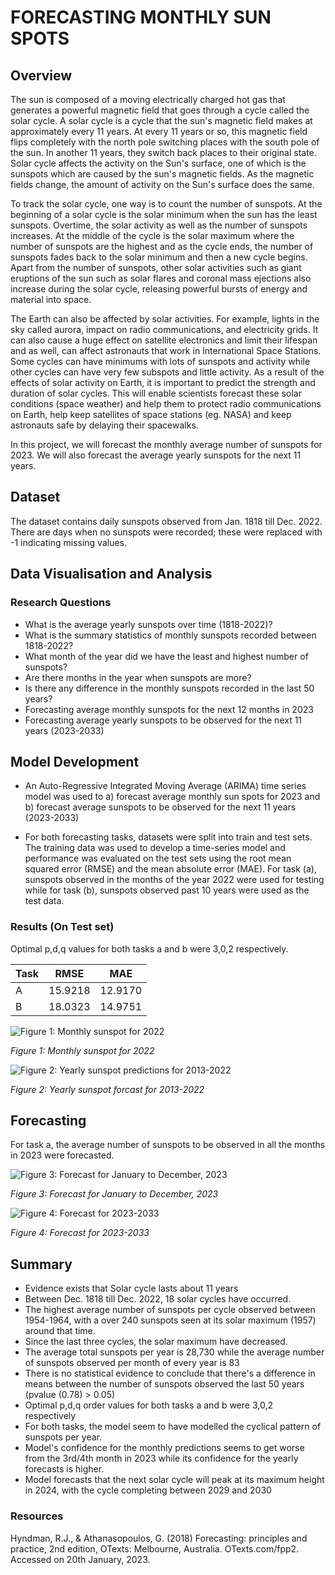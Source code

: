 
# FORECASTING MONTHLY SUN SPOTS

## Overview
The sun is composed of a moving electrically charged hot gas that generates a powerful magnetic field that goes through a cycle called the solar cycle. A solar cycle is a cycle that the sun's magnetic field makes at approximately every 11 years. At every 11 years or so, this magnetic field flips completely with the north pole switching places with the south pole of the sun. In another 11 years, they switch back places to their original state. Solar cycle affects the activity on the Sun's surface, one of which is the sunspots which are caused by the sun's magnetic fields. As the magnetic fields change, the amount of activity on the Sun's surface does the same.

To track the solar cycle, one way is to count the number of sunspots. At the beginning of a solar cycle is the solar minimum when the sun has the least sunspots. Overtime, the solar activity as well as the number of sunspots increases. At the middle of the cycle is the solar maximum where the number of sunspots are the highest and as the cycle ends, the number of sunspots fades back to the solar minimum and then a new cycle begins. Apart from the number of sunspots, other solar activities such as giant eruptions of the sun such as solar flares and coronal mass ejections also increase during the solar cycle, releasing powerful bursts of energy and material into space.

The Earth can also be affected by solar activities. For example, lights in the sky called aurora, impact on radio communications, and electricity grids. It can also cause a huge effect on satellite electronics and limit their lifespan and as well, can affect astronauts that work in International Space Stations. Some cycles can have minimums with lots of sunspots and activity while other cycles can have very few subspots and little activity. As a result of the effects of solar activity on Earth, it is important to predict the strength and duration of solar cycles. This will enable scientists forecast these solar conditions (space weather) and help them to protect radio communications on Earth, help keep satellites of space stations (eg. NASA) and keep astronauts safe by delaying their spacewalks.

In this project, we will forecast the monthly average number of sunspots for 2023. We will also forecast the average yearly sunspots for the next 11 years.


## Dataset
The dataset contains daily sunspots observed from Jan. 1818 till Dec. 2022. There are days when no sunspots were recorded; these were replaced with -1 indicating missing values.


## Data Visualisation and Analysis
### Research Questions
- What is the average yearly sunspots over time (1818-2022)?
- What is the summary statistics of monthly sunspots recorded between 1818-2022?
- What month of the year did we have the least and highest number of sunspots?
- Are there months in the year when sunspots are more?
- Is there any difference in the monthly sunspots recorded in the last 50 years?
- Forecasting average monthly sunspots for the next 12 months in 2023
- Forecasting average yearly sunspots to be observed for the next 11 years (2023-2033)

## Model Development
- An Auto-Regressive Integrated Moving Average (ARIMA) time series model was used to 
  a) forecast average monthly sun spots for 2023 and 
  b) forecast average sunspots to be observed for the next 11 years (2023-2033)

- For both forecasting tasks, datasets were split into train and test sets. The training data was used to develop a time-series model and performance was evaluated on the test sets using the root mean squared error (RMSE) and the mean absolute error (MAE). For task (a), sunspots observed in the months of the year 2022 were used for testing while for task (b), sunspots observed past 10 years were used as the test data.

### Results (On Test set)

Optimal p,d,q values for both tasks a and b were 3,0,2 respectively.

Task | RMSE | MAE
----|-----|-----
A | 15.9218 | 12.9170
B | 18.0323 | 14.9751


![Figure 1: Monthly sunspot for 2022](https://user-images.githubusercontent.com/46559140/213817852-5e4233e0-09b1-4056-aa3f-4014617ea6d3.png)

_Figure 1: Monthly sunspot for 2022_


![Figure 2: Yearly sunspot predictions for 2013-2022](https://user-images.githubusercontent.com/46559140/213822883-0ab9fb69-7518-42a1-80a2-76e6625bc228.png)

_Figure 2: Yearly sunspot forcast for 2013-2022_

## Forecasting

For task a, the average number of sunspots to be observed in all the months in 2023 were forecasted. 

![Figure 3: Forecast for January to December, 2023](https://user-images.githubusercontent.com/46559140/213821640-8e493465-2df7-42bc-8063-e4ab4b297a93.png)

_Figure 3: Forecast for January to December, 2023_

![Figure 4: Forecast for 2023-2033](https://user-images.githubusercontent.com/46559140/213818508-07a0855e-323e-499d-9e5c-e4b3683e5f6e.png)

_Figure 4: Forecast for 2023-2033_

## Summary
- Evidence exists that Solar cycle lasts about 11 years
- Between Dec. 1818 till Dec. 2022, 18 solar cycles have occurred.
- The highest average number of sunspots per cycle observed between 1954-1964, with a over 240 sunspots seen at its solar maximum (1957) around that time.
- Since the last three cycles, the solar maximum have decreased.
- The average total sunspots per year is 28,730 while the average number of sunspots observed per month of every year is 83
-  There is no statistical evidence to conclude that there's a difference in means between the number of sunspots observed the last 50 years (pvalue (0.78) > 0.05)
-  Optimal p,d,q order values for both tasks a and b were 3,0,2 respectively
-  For both tasks, the model seem to have modelled the cyclical pattern of sunspots per year.
-  Model's confidence for the monthly predictions seems to get worse from the 3rd/4th month in 2023 while its confidence for the yearly forecasts is higher.
-  Model forecasts that the next solar cycle will peak at its maximum height in 2024, with the cycle completing between 2029 and 2030

### Resources
Hyndman, R.J., & Athanasopoulos, G. (2018) Forecasting: principles and practice, 2nd edition, OTexts: Melbourne, Australia. OTexts.com/fpp2. Accessed on 20th January, 2023.
